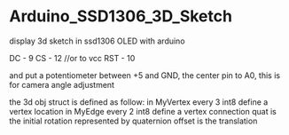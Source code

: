 # Arduino_SSD1306_3D_Sketch
display 3d sketch in ssd1306 OLED with arduino

DC - 9
CS - 12    //or to vcc
RST - 10

and put a potentiometer between +5 and GND, the center pin to A0, this is for camera angle adjustment

the 3d obj struct is defined as follow:
in MyVertex every 3 int8 define a vertex location
in MyEdge every 2 int8 define a vertex connection
quat is the initial rotation represented by quaternion
offset is the translation